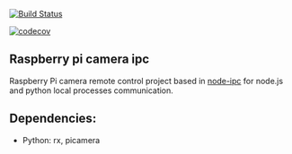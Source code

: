 [![Build Status](https://travis-ci.org/Pavel-Durov/rp-cam-ipc.svg?branch=master)](https://travis-ci.org/Pavel-Durov/rp-cam-ipc)

[![codecov](https://codecov.io/gh/Pavel-Durov/rp-cam-ipc/branch/master/graph/badge.svg)](https://codecov.io/gh/Pavel-Durov/rp-cam-ipc)

## Raspberry pi camera ipc

Raspberry Pi camera remote control project based in [node-ipc](https://www.npmjs.com/package/node-ipc) for node.js and python local processes communication.


## Dependencies:
+ Python: rx, picamera
